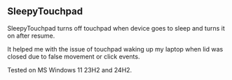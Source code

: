 ## SleepyTouchpad

SleepyTouchpad turns off touchpad when device goes to sleep and turns it on after resume.

It helped me with the issue of touchpad waking up my laptop when lid was closed due to false movement or click events.

Tested on MS Windows 11 23H2 and 24H2.
